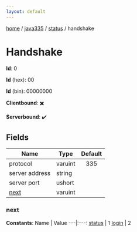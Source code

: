 ```yaml
---
layout: default
---
```


[home](/)  /  [java335](/protocol/java335)  /  [status](/protocol/java335/status)  /  handshake

# Handshake

**Id**: 0

**Id** (hex): 00

**Id** (bin): 00000000

**Clientbound**: ✖️

**Serverbound**: ✔️

## Fields

Name | Type | Default
---|---|:---:
protocol | varuint | 335
server address | string | 
server port | ushort | 
[next](#next) | varuint | 

### next

**Constants**:
Name | Value
---|:---:
[status](next_status) | 1
[login](next_login) | 2

